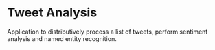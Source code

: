 # Tweet Analysis

Application to distributively process a list of tweets, perform sentiment analysis and named entity recognition.
